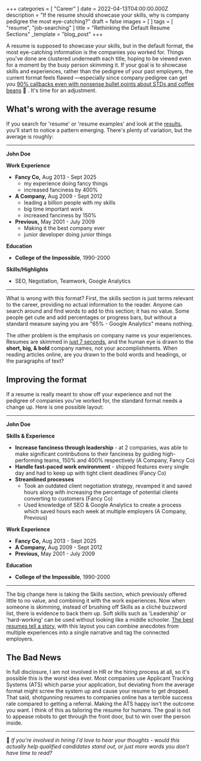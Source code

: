 +++
categories = [ "Career" ]
date = 2022-04-13T04:00:00.000Z
description = "If the resume should showcase your skills, why is company pedigree the most eye-catching?"
draft = false
images = [ ]
tags = [ "resume", "job-searching" ]
title = "Rethinking the Default Resume Sections"
_template = "blog_post"
+++

A resume is supposed to showcase your skills, but in the default format, the most eye-catching information is the companies you worked for. Things you've done are clustered underneath each title, hoping to be viewed even for a moment by the busy person skimming it. If your goal is to showcase skills and experiences, rather than the pedigree of your past employers, the current format feels flawed —especially since company pedigree can get you [90% callbacks even with nonsense bullet points about STDs and coffee beans](https://www.reddit.com/r/recruitinghell/comments/qhg5jo/this_resume_got_me_an_interview/) 🤮 . It's time for an adjustment.

## What's wrong with the average resume

If you search for 'resume' or 'resume examples' and look at the [results](https://duckduckgo.com/?q=resume+example&t=ffab&iax=images&ia=images), you'll start to notice a pattern emerging. There's plenty of variation, but the average is roughly:

***

**John Doe**

**Work Experience**

* **Fancy Co,** Aug 2013 - Sept 2025
  * my experience doing fancy things
  * increased fanciness by 400%
* **A Company,** Aug 2009 - Sept 2012
  * leading a billion people with my skills
  * big time important work
  * increased fanciness by 150%
* **Previous,** May 2001 - July 2009
  * Making it the best company ever
  * junior developer doing junior things

**Education**

* **College of the Impossible**, 1990-2000

**Skills/Highlights**

* SEO, Negotiation, Teamwork, Google Analytics

***

What is wrong with this format? First, the skills section is just terms relevant to the career, providing no actual information to the reader. Anyone can search around and find words to add to this section; it has no value. Some people get cute and add percentages or progress bars, but without a standard measure saying you are "65% - Google Analytics" means nothing.

The other problem is the emphasis on company name vs your experiences. Resumes are skimmed in [just 7 seconds](https://www.hrdive.com/news/eye-tracking-study-shows-recruiters-look-at-resumes-for-7-seconds/541582/), and the human eye is drawn to the **short, big, & bold** company names, not your accomplishments. When reading articles online, are you drawn to the bold words and headings, or the paragraphs of text?

## Improving the format

If a resume is really meant to show off your experience and not the pedigree of companies you've worked for, the standard format needs a change up. Here is one possible layout:

***

**John Doe**

**Skills & Experience**

* **Increase fanciness through leadership** - at 2 companies, was able to make significant contributions to their fanciness by guiding high-performing teams, 150% and 400% respectively (A Company, Fancy Co)
* **Handle fast-paced work environment** - shipped features every single day and had to keep up with tight client deadlines (Fancy Co)
* **Streamlined processes**
  * Took an outdated client negotiation strategy, revamped it and saved hours along with increasing the percentage of potential clients converting to customers (Fancy Co)
  * Used knowledge of SEO & Google Analytics to create a process which saved hours each week at multiple employers (A Company, Previous)

**Work Experience**

* **Fancy Co,** Aug 2013 - Sept 2025
* **A Company,** Aug 2009 - Sept 2012
* **Previous,** May 2001 - July 2009

**Education**

* **College of the Impossible**, 1990-2000

***

The big change here is taking the Skills section, which previously offered little to no value, and combining it with the work experiences. Now when someone is skimming, instead of brushing off Skills as a cliché buzzword list, there is evidence to back them up. Soft skills such as 'Leadership' or 'hard-working' can be used without looking like a middle schooler. [The best resumes tell a story](https://www.cnbc.com/2019/06/26/most-impressive-resume-ever-based-on-20-years-of-hiring-and-interviewing.html), with this layout you can combine anecdotes from multiple experiences into a single narrative and tag the connected employers.

## The Bad News

In full disclosure, I am not involved in HR or the hiring process at all, so it's possible this is the worst idea ever. Most companies use Applicant Tracking Systems (ATS) which parse your application, but deviating from the average format might screw the system up and cause your resume to get dropped. That said, shotgunning resumes to companies online has a terrible success rate compared to getting a referral. Making the ATS happy isn't the outcome you want. I think of this as tailoring the resume for humans. The goal is not to appease robots to get through the front door, but to win over the person inside.

***

📢 _If you're involved in hiring I'd love to hear your thoughts - would this actually help qualified candidates stand out, or just more words you don't have time to read?_
